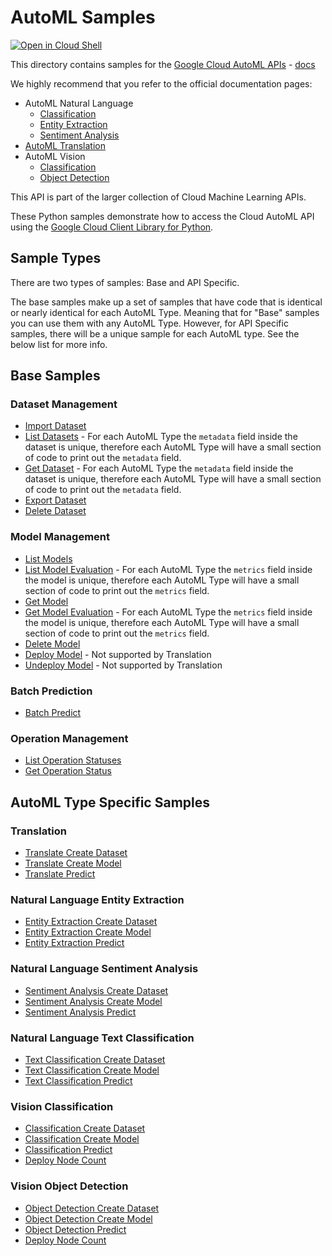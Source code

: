# AutoML Samples

<a href="https://console.cloud.google.com/cloudshell/open?git_repo=https://github.com/GoogleCloudPlatform/python-docs-samples&page=editor&open_in_editor=automl/cloud-client/README.md">
<img alt="Open in Cloud Shell" src ="http://gstatic.com/cloudssh/images/open-btn.png"></a>


This directory contains samples for the [Google Cloud AutoML APIs](https://cloud.google.com/automl/) - [docs](https://cloud.google.com/automl/docs/)

We highly recommend that you refer to the official documentation pages:
* AutoML Natural Language
  * [Classification](https://cloud.google.com/natural-language/automl/docs)
  * [Entity Extraction](https://cloud.google.com/natural-language/automl/entity-analysis/docs)
  * [Sentiment Analysis](https://cloud.google.com/natural-language/automl/sentiment/docs)
* [AutoML Translation](https://cloud.google.com/translate/automl/docs)
* AutoML Vision
  * [Classification](https://cloud.google.com/vision/automl/docs)
  * [Object Detection](https://cloud.google.com/vision/automl/object-detection/docs)

This API is part of the larger collection of Cloud Machine Learning APIs.

These Python samples demonstrate how to access the Cloud AutoML API
using the [Google Cloud Client Library for Python][google-cloud-python].

[google-cloud-python]: https://github.com/GoogleCloudPlatform/google-cloud-python


## Sample Types
There are two types of samples: Base and API Specific.

The base samples make up a set of samples that have code that
is identical or nearly identical for each AutoML Type. Meaning that for "Base" samples you can use them with any AutoML
Type. However, for API Specific samples, there will be a unique sample for each AutoML type. See the below list for more info.

## Base Samples
### Dataset Management
* [Import Dataset](import_dataset.py)
* [List Datasets](list_datasets.py) - For each AutoML Type the `metadata` field inside the dataset is unique, therefore each AutoML Type will have a
small section of code to print out the `metadata` field. 
* [Get Dataset](get_dataset.py) - For each AutoML Type the `metadata` field inside the dataset is unique, therefore each AutoML Type will have a
small section of code to print out the `metadata` field. 
* [Export Dataset](export_dataset.py)
* [Delete Dataset](delete_dataset.py)
### Model Management
* [List Models](list_models.py)
* [List Model Evaluation](list_model_evaluations.py) - For each AutoML Type the `metrics` field inside the model is unique, therefore each AutoML Type will have a
small section of code to print out the `metrics` field. 
* [Get Model](get_model.py)
* [Get Model Evaluation](get_model_evaluation.py) - For each AutoML Type the `metrics` field inside the model is unique, therefore each AutoML Type will have a
small section of code to print out the `metrics` field. 
* [Delete Model](delete_model.py)
* [Deploy Model](deploy_model.py) - Not supported by Translation
* [Undeploy Model](undeploy_model.py) - Not supported by Translation

### Batch Prediction
* [Batch Predict](batch_predict.py)

### Operation Management
* [List Operation Statuses](list_operation_status.py)
* [Get Operation Status](get_operation_status.py)

## AutoML Type Specific Samples
### Translation
* [Translate Create Dataset](translate_create_dataset.py)
* [Translate Create Model](translate_create_model.py)
* [Translate Predict](translate_predict.py)

### Natural Language Entity Extraction
* [Entity Extraction Create Dataset](language_entity_extraction_create_dataset.py)
* [Entity Extraction Create Model](language_entity_extraction_create_model.py)
* [Entity Extraction Predict](language_entity_extraction_predict.py)

### Natural Language Sentiment Analysis
* [Sentiment Analysis Create Dataset](language_sentiment_analysis_create_dataset.py)
* [Sentiment Analysis Create Model](language_sentiment_analysis_create_model.py)
* [Sentiment Analysis Predict](language_sentiment_analysis_predict.py)

### Natural Language Text Classification
* [Text Classification Create Dataset](language_text_classification_create_dataset.py)
* [Text Classification Create Model](language_text_classification_create_model.py)
* [Text Classification Predict](language_text_classification_predict.py)

### Vision Classification
* [Classification Create Dataset](vision_classification_create_dataset.py)
* [Classification Create Model](vision_classification_create_model.py)
* [Classification Predict](vision_classification_predict.py)
* [Deploy Node Count](vision_classification_deploy_model_node_count.py)

### Vision Object Detection
* [Object Detection Create Dataset](vision_object_detection_create_dataset.py)
* [Object Detection Create Model](vision_object_detection_create_model.py)
* [Object Detection Predict](vision_object_detection_predict.py)
* [Deploy Node Count](vision_object_detection_deploy_model_node_count.py)
